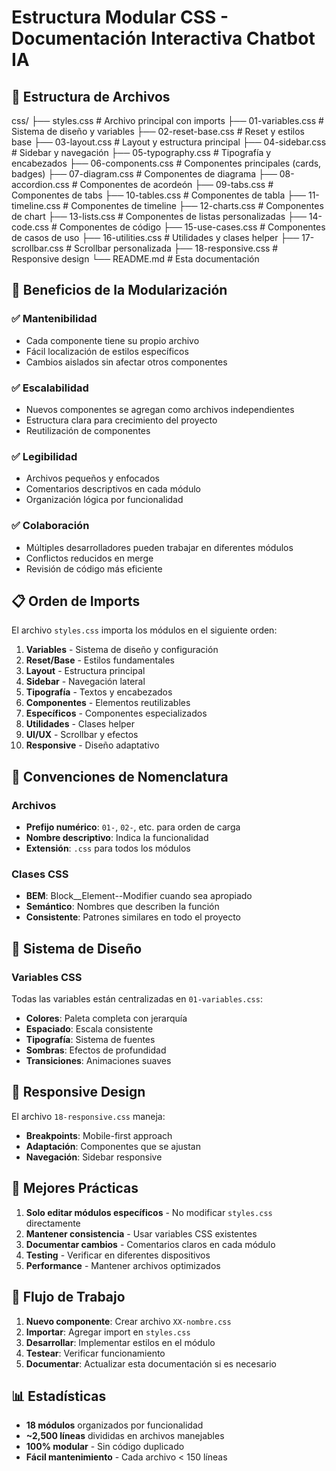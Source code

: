 # Estructura Modular CSS - Documentación Interactiva Chatbot IA

## 📁 Estructura de Archivos

css/
├── styles.css                 # Archivo principal con imports
├── 01-variables.css          # Sistema de diseño y variables
├── 02-reset-base.css         # Reset y estilos base
├── 03-layout.css             # Layout y estructura principal
├── 04-sidebar.css            # Sidebar y navegación
├── 05-typography.css         # Tipografía y encabezados
├── 06-components.css         # Componentes principales (cards, badges)
├── 07-diagram.css            # Componentes de diagrama
├── 08-accordion.css          # Componentes de acordeón
├── 09-tabs.css               # Componentes de tabs
├── 10-tables.css             # Componentes de tabla
├── 11-timeline.css           # Componentes de timeline
├── 12-charts.css             # Componentes de chart
├── 13-lists.css              # Componentes de listas personalizadas
├── 14-code.css               # Componentes de código
├── 15-use-cases.css          # Componentes de casos de uso
├── 16-utilities.css          # Utilidades y clases helper
├── 17-scrollbar.css          # Scrollbar personalizada
├── 18-responsive.css         # Responsive design
└── README.md                 # Esta documentación

## 🎯 Beneficios de la Modularización

### ✅ **Mantenibilidad**

- Cada componente tiene su propio archivo
- Fácil localización de estilos específicos
- Cambios aislados sin afectar otros componentes

### ✅ **Escalabilidad**

- Nuevos componentes se agregan como archivos independientes
- Estructura clara para crecimiento del proyecto
- Reutilización de componentes

### ✅ **Legibilidad**

- Archivos pequeños y enfocados
- Comentarios descriptivos en cada módulo
- Organización lógica por funcionalidad

### ✅ **Colaboración**

- Múltiples desarrolladores pueden trabajar en diferentes módulos
- Conflictos reducidos en merge
- Revisión de código más eficiente

## 📋 Orden de Imports

El archivo `styles.css` importa los módulos en el siguiente orden:

1. **Variables** - Sistema de diseño y configuración
2. **Reset/Base** - Estilos fundamentales
3. **Layout** - Estructura principal
4. **Sidebar** - Navegación lateral
5. **Tipografía** - Textos y encabezados
6. **Componentes** - Elementos reutilizables
7. **Específicos** - Componentes especializados
8. **Utilidades** - Clases helper
9. **UI/UX** - Scrollbar y efectos
10. **Responsive** - Diseño adaptativo

## 🔧 Convenciones de Nomenclatura

### Archivos

- **Prefijo numérico**: `01-`, `02-`, etc. para orden de carga
- **Nombre descriptivo**: Indica la funcionalidad
- **Extensión**: `.css` para todos los módulos

### Clases CSS

- **BEM**: Block__Element--Modifier cuando sea apropiado
- **Semántico**: Nombres que describen la función
- **Consistente**: Patrones similares en todo el proyecto

## 🎨 Sistema de Diseño

### Variables CSS

Todas las variables están centralizadas en `01-variables.css`:

- **Colores**: Paleta completa con jerarquía
- **Espaciado**: Escala consistente
- **Tipografía**: Sistema de fuentes
- **Sombras**: Efectos de profundidad
- **Transiciones**: Animaciones suaves

## 📱 Responsive Design

El archivo `18-responsive.css` maneja:

- **Breakpoints**: Mobile-first approach
- **Adaptación**: Componentes que se ajustan
- **Navegación**: Sidebar responsive

## 🚀 Mejores Prácticas

1. **Solo editar módulos específicos** - No modificar `styles.css` directamente
2. **Mantener consistencia** - Usar variables CSS existentes
3. **Documentar cambios** - Comentarios claros en cada módulo
4. **Testing** - Verificar en diferentes dispositivos
5. **Performance** - Mantener archivos optimizados

## 🔄 Flujo de Trabajo

1. **Nuevo componente**: Crear archivo `XX-nombre.css`
2. **Importar**: Agregar import en `styles.css`
3. **Desarrollar**: Implementar estilos en el módulo
4. **Testear**: Verificar funcionamiento
5. **Documentar**: Actualizar esta documentación si es necesario

## 📊 Estadísticas

- **18 módulos** organizados por funcionalidad
- **~2,500 líneas** divididas en archivos manejables
- **100% modular** - Sin código duplicado
- **Fácil mantenimiento** - Cada archivo < 150 líneas
